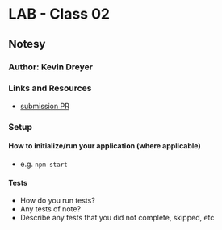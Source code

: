 # LAB - Class 02

## Notesy

### Author: Kevin Dreyer

### Links and Resources

- [submission PR](https://github.com/kevindreyer-CF401JSd/notes/pull/2)

### Setup

#### How to initialize/run your application (where applicable)

- e.g. `npm start`

#### Tests

- How do you run tests?
- Any tests of note?
- Describe any tests that you did not complete, skipped, etc

